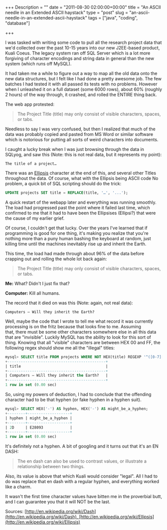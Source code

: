 +++
Description = ""
date = "2011-08-30 02:00:00+00:00"
title = "An ASCII needle in an Extended ASCII haystack"
type = "post"
slug = "an-ascii-needle-in-an-extended-ascii-haystack"
tags = ["java", "coding", "database"]

+++

I was tasked with writing some code to pull all the research project data that we'd collected over the past 10-15 years into our new J2EE-based product, Kuali Coeus. The legacy system ran off SQL Server which is a lot more forgiving of character encodings and string data in general than the new system (which runs off MySQL).

It had taken me a while to figure out a way to map all the old data onto the new data structures, but I felt like I had done a pretty awesome job. The few batches I had tested it with all passed its tests with no problems. However when I unleashed it on a full dataset (some 6000 rows), about 60% (roughly 2 hours) of the way through, it crashed, and rolled the ENTIRE thing back.
<!--more-->

The web app protested:

> The Project Title (title) may only consist of visible characters, spaces, or tabs.

Needless to say I was very confused, but then I realized that much of the data was probably copied and pasted from MS Word or similar software which is notorious for putting all sorts of weird characters into documents.

I caught a lucky break when I was just browsing through the data in SQLyog, and saw this (Note: this is not real data, but it represents my point):

```text
The title of a project…
```

There was an [Ellipsis](http://en.wikipedia.org/wiki/Ellipsis) character at the end of this, and several other Titles throughout the data. Of course, what with the Ellipsis being ASCII code No problem, a quick bit of SQL scripting should do the trick:

```sql
UPDATE projects SET title = REPLACE(title, '…', '...');
```

A quick restart of the webapp later and everything was running smoothly. The load had progressed past the point where it failed last time, which confirmed to me that it had to have been the Ellipsises (Ellipsi?) that were the cause of my earlier grief.

Of course, I couldn't get that lucky. Over the years I've learned that if programming is good for one thing, it's making you realize that you're nothing more than a puny human bashing the keyboard at random, just killing time until the machines inevitably rise up and inherit the Earth.

This time, the load had made through about 96% of the data before crapping out and rolling the whole lot back again:

> The Project Title (title) may only consist of visible characters, spaces, or tabs.

**Me:** What? Didn't I just fix that?

**Computer:** Kill all humans.

The record that it died on was this (Note: again, not real data):

```text
Computers – Will they inherit the Earth?
```

Well, maybe the code that I wrote to tell me what record it was currently processing is on the fritz because that looks fine to me. Assuming that, there must be some other characters somewhere else in all this data that are "invisible". Luckily MySQL has the ability to look for this sort of thing. Knowing that all "visible" characters are between HEX 00 and FF, the following regex should show me all the "illegal" titles:

```sql
mysql> SELECT title FROM projects WHERE NOT HEX(title) REGEXP '^([0-7][0-9A-F])*$';
+--------------------------------------------+
| title                                      |
+--------------------------------------------+
| Computers – Will they inherit the Earth?   |
+--------------------------------------------+
1 row in set (0.00 sec)
```

So, using my powers of deduction, I had to conclude that the offending character had to be that hyphen (or fake hyphen in a hyphen suit).

```sql
mysql> SELECT HEX('-') AS hyphen, HEX('-') AS might_be_a_hyphen;
+--------+-------------------+
| hyphen | might_be_a_hyphen |
+--------+-------------------+
| 2D     | E28093            |
+--------+-------------------+
1 row in set (0.00 sec)
```

It's definitely not a hyphen. A bit of googling and it turns out that it's an EN DASH:

> The en dash can also be used to contrast values, or illustrate a relationship between two things.

Also, its value is above that which Kuali would consider "legal". All I had to do was replace that en dash with a regular hyphen, and everything worked like a charm.

It wasn't the first time character values have bitten me in the proverbial butt, and I can guarantee you that it will NOT be the last.

Sources: [http://en.wikipedia.org/wiki/Dash](http://en.wikipedia.org/wiki/Dash), [http://en.wikipedia.org/wiki/Ellipsis](http://en.wikipedia.org/wiki/Ellipsis)

